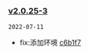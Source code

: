### [v2.0.25-3](https://github.com/compare/v2.0.25-2...v2.0.25-3)

`2022-07-11`

- fix:添加环境 [c6b1f7](https://github.com/commit/c6b1f751e7431e695e2f8d3e08dd7b58573722d4)
